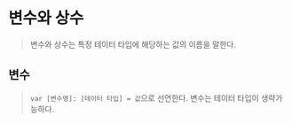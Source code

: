 # 변수와 상수

> 변수와 상수는 특정 테이터 타입에 해당하는 값의 이름을 말한다.


## 변수

> `var [변수명]: [데이터 타입] = 값`으로 선언한다.
> 변수는 테이터 타입이 생략가능하다.
